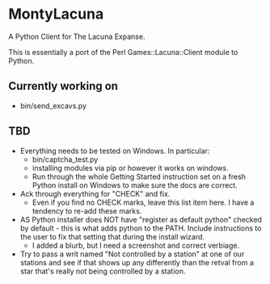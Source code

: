 MontyLacuna
===========

A Python Client for The Lacuna Expanse.

This is essentially a port of the Perl Games::Lacuna::Client module to Python.  

## Currently working on 
- bin/send_excavs.py

## TBD
- Everything needs to be tested on Windows.  In particular:
  - bin/captcha_test.py
  - installing modules via pip or however it works on windows.
  - Run through the whole Getting Started instruction set on a fresh Python install on 
    Windows to make sure the docs are correct.
- Ack through everything for "CHECK" and fix.
  - Even if you find no CHECK marks, leave this list item here.  I have a tendency to 
    re-add these marks.
- AS Python installer does NOT have "register as default python" checked by default - this 
  is what adds python to the PATH.  Include instructions to the user to fix that setting 
  that during the install wizard.
  - I added a blurb, but I need a screenshot and correct verbiage.
- Try to pass a writ named "Not controlled by a station" at one of our stations and see if 
  that shows up any differently than the retval from a star that's really not being 
  controlled by a station.

